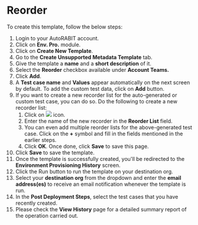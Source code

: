 # Reorder

To create this template, follow the below steps:

1. Login to your AutoRABIT account.
2. Click on **Env. Pro.** module.
3. Click on **Create New Template**.
4. Go to the **Create Unsupported Metadata Template** tab.
5. Give the template a **name** and a **short description** of it.
6. Select the **Reorder** checkbox available under **Account Teams.**
7. Click **Add**.
8. A **Test case name** and **Values** appear automatically on the next screen by default. To add the custom test data, click on **Add** button.&#x20;
9. If you want to create a new recorder list for the auto-generated or custom test case, you can do so. Do the following to create a new recorder list:
   1. Click on ![](https://cdn.document360.io/8711f4e7-c040-4616-aac9-d947f87e4619/Images/Documentation/image-1631619313556.png) icon.
   2. Enter the name of the new recorder in the **Reorder List** field.&#x20;
   3. You can even add multiple reorder lists for the above-generated test case. Click on the **+** symbol and fill in the fields mentioned in the earlier steps.&#x20;
   4. Click **OK**. Once done, click **Save** to save this page.
10. Click **Save** to save the template.
11. Once the template is successfully created, you'll be redirected to the **Environment Provisioning History** screen.
12. Click the Run button to run the template on your destination org.
13. Select your **destination org** from the dropdown and enter the **email address(es)** to receive an email notification whenever the template is run.
14. In the **Post Deployment Steps**, select the test cases that you have recently created.&#x20;
15. Please check the **View History** page for a detailed summary report of the operation carried out.
